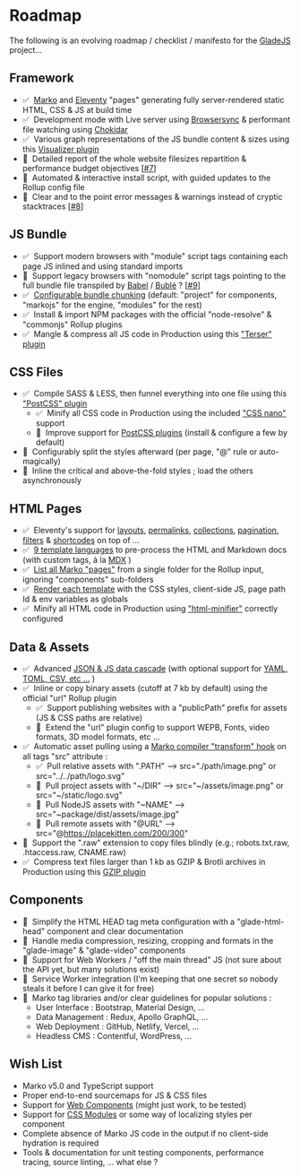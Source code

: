 # Roadmap

The following is an evolving roadmap / checklist / manifesto for the [GladeJS](https://gladejs.com) project...

## Framework
 - ✅&nbsp; [Marko](https://markojs.com) and [Eleventy](https://www.11ty.dev) "pages" generating fully server-rendered static HTML, CSS & JS at build time
 - ✅&nbsp; Development mode with Live server using [Browsersync](https://www.browsersync.io) & performant file watching using [Chokidar](https://github.com/paulmillr/chokidar)
 - ✅&nbsp; Various graph representations of the JS bundle content & sizes using this [Visualizer plugin](https://github.com/btd/rollup-plugin-visualizer)
 - 🚧&nbsp; Detailed report of the whole website filesizes repartition & performance budget objectives \[[#7](https://github.com/gladejs/gladejs/issues/7)\]
 - 🚧&nbsp; Automated & interactive install script, with guided updates to the Rollup config file
 - 🚧&nbsp; Clear and to the point error messages & warnings instead of cryptic stacktraces \[[#8](https://github.com/gladejs/gladejs/issues/8)\]

## JS Bundle
 - ✅&nbsp; Support modern browsers with "module" script tags containing each page JS inlined and using standard imports
 - 🚧&nbsp; Support legacy browsers with "nomodule" script tags pointing to the full bundle file transpiled by [Babel](https://babeljs.io) / [Bublé](https://buble.surge.sh/guide/) ? \[[#9](https://github.com/gladejs/gladejs/issues/9)\]
 - ✅&nbsp; [Configurable bundle chunking](https://github.com/gladejs/rollup/blob/9d21bc77d3a34a29f02c5a7a654cf4aefadfa529/dist/gladejs-rollup.js#L81) (default: "project" for components, "markojs" for the engine, "modules" for the rest)
 - ✅&nbsp; Install & import NPM packages with the official "node-resolve" & "commonjs" Rollup plugins
 - ✅&nbsp; Mangle & compress all JS code in Production using this ["Terser" plugin](https://github.com/TrySound/rollup-plugin-terser)

## CSS Files
 - ✅&nbsp; Compile SASS & LESS, then funnel everything into one file using this ["PostCSS" plugin](https://github.com/egoist/rollup-plugin-postcss)
   - ✅&nbsp; Minify all CSS code in Production using the included ["CSS nano"](https://cssnano.co) support
   - 🚧&nbsp; Improve support for [PostCSS plugins](https://www.postcss.parts) (install & configure a few by default)
 - 🚧&nbsp; Configurably split the styles afterward (per page, "@" rule or auto-magically)
 - 🚧&nbsp; Inline the critical and above-the-fold styles ; load the others asynchronously

## HTML Pages
 - ✅&nbsp; Eleventy's support for [layouts](https://www.11ty.dev/docs/layouts/), [permalinks](https://www.11ty.dev/docs/permalinks/), [collections](https://www.11ty.dev/docs/collections/), [pagination](https://www.11ty.dev/docs/pagination/), [filters](https://www.11ty.dev/docs/filters/) & [shortcodes](https://www.11ty.dev/docs/shortcodes/) on top of ...
 - ✅&nbsp; [9 template languages](https://www.11ty.dev/docs/languages/) to pre-process the HTML and Markdown docs (with custom tags, à la [MDX](https://mdxjs.com) )
 - ✅&nbsp; [List all Marko "pages"](https://github.com/gladejs/rollup/blob/9d21bc77d3a34a29f02c5a7a654cf4aefadfa529/dist/gladejs-rollup.js#L66) from a single folder for the Rollup input, ignoring "components" sub-folders
 - ✅&nbsp; [Render each template](https://github.com/gladejs/rollup/blob/9d21bc77d3a34a29f02c5a7a654cf4aefadfa529/dist/gladejs-rollup.js#L38) with the CSS styles, client-side JS, page path Id & env variables as globals
 - ✅&nbsp; Minify all HTML code in Production using ["html-minifier"](https://github.com/kangax/html-minifier) correctly configured

## Data & Assets
 - ✅&nbsp; Advanced [JSON & JS data cascade](https://www.11ty.dev/docs/data-cascade/) (with optional support for [YAML, TOML, CSV, etc ...](https://www.11ty.dev/docs/data-custom/) )
 - ✅&nbsp; Inline or copy binary assets (cutoff at 7 kb by default) using the official "url" Rollup plugin
   - ✅&nbsp; Support publishing websites with a "publicPath" prefix for assets (JS & CSS paths are relative)
   - 🚧&nbsp; Extend the "url" plugin config to support WEPB, Fonts, video formats, 3D model formats, etc ...
 - ✅&nbsp; Automatic asset pulling using a [Marko compiler "transform" hook](https://github.com/gladejs/rollup/blob/9d21bc77d3a34a29f02c5a7a654cf4aefadfa529/tags/asset-transformer.js#L6) on all tags "src" attribute :
   - ✅&nbsp; Pull relative assets with ".PATH" --> src="./path/image.png" or src="../../path/logo.svg"
   - 🚧&nbsp; Pull project assets with "\~/DIR" --> src="\~/assets/image.png" or src="\~/static/logo.svg"
   - 🚧&nbsp; Pull NodeJS assets with "~NAME" --> src="~package/dist/assets/image.jpg"
   - 🚧&nbsp; Pull remote assets with "@URL" --> src="@https://placekitten.com/200/300"
 - 🚧&nbsp; Support the ".raw" extension to copy files blindly (e.g.; robots.txt.raw, .htaccess.raw, CNAME.raw)
 - ✅&nbsp; Compress text files larger than 1 kb as GZIP & Brotli archives in Production using this [GZIP plugin](https://github.com/kryops/rollup-plugin-gzip)

## Components
 - 🚧&nbsp; Simplify the HTML HEAD tag meta configuration with a "glade-html-head" component and clear documentation
 - 🚧&nbsp; Handle media compression, resizing, cropping and formats in the "glade-image" & "glade-video" components
 - 🚧&nbsp; Support for Web Workers / "off the main thread" JS (not sure about the API yet, but many solutions exist)
 - 🚧&nbsp; Service Worker integration (I'm keeping that one secret so nobody steals it before I can give it for free)
 - 🚧&nbsp; Marko tag libraries and/or clear guidelines for popular solutions :
   - User Interface : Bootstrap, Material Design, ...
   - Data Management : Redux, Apollo GraphQL, ...
   - Web Deployment : GitHub, Netlify, Vercel, ...
   - Headless CMS : Contentful, WordPress, ...

## Wish List
 - Marko v5.0 and TypeScript support
 - Proper end-to-end sourcemaps for JS & CSS files
 - Support for [Web Components](https://www.webcomponents.org) (might just work, to be tested)
 - Support for [CSS Modules](https://github.com/css-modules/css-modules) or some way of localizing styles per component
 - Complete absence of Marko JS code in the output if no client-side hydration is required
 - Tools & documentation for unit testing components, performance tracing, source linting, ... what else ?

